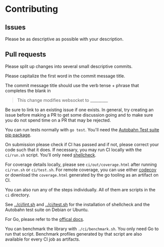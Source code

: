# Contributing

## Issues

Please be as descriptive as possible with your description.

## Pull requests

Please split up changes into several small descriptive commits.

Please capitalize the first word in the commit message title.

The commit message title should use the verb tense + phrase that completes the blank in

> This change modifies websocket to \_\_\_\_\_\_\_\_\_

Be sure to link to an existing issue if one exists. In general, try creating an issue
before making a PR to get some discussion going and to make sure you do not spend time
on a PR that may be rejected.

You can run tests normally with `go test`.
You'll need the [Autobahn Test suite pip package](https://github.com/crossbario/autobahn-testsuite).

On submission please check if CI has passed and if not, please correct your code such that it does.
If necessary, you may run CI locally with the `ci/run.sh` script.
You'll only need [shellcheck](https://github.com/koalaman/shellcheck#installing).

For coverage details locally, please see `ci/out/coverage.html` after running `ci/run.sh` or `ci/test.sh`.
For remote coverage, you can use either [codecov](https://codecov.io/gh/nhooyr/websocket) or download the
`coverage.html` generated by the go tooling as an artifact on CI.

You can also run any of the steps individually. All of them are scripts in the `ci` directory.

See [../ci/lint.sh](../ci/lint.sh) and [../ci/test.sh](../ci/test.sh) for the
installation of shellcheck and the Autobahn test suite on Debian or Ubuntu.

For Go, please refer to the [offical docs](https://golang.org/doc/install).

You can benchmark the library with `./ci/benchmark.sh`. You only need Go to run that script. Benchmark
profiles generated by that script are also available for every CI job as artifacts.
